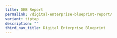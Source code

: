 ```yaml
---
title: DEB Report
permalink: /digital-enterprise-blueprint-report/
variant: tiptap
description: ""
third_nav_title: Digital Enterprise Blueprint
---
```

<p></p>